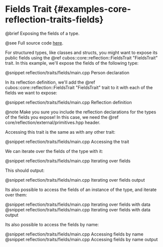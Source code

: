 # Fields Trait {#examples-core-reflection-traits-fields}

@brief Exposing the fields of a type.

@see Full source code [here](https://github.com/GameDevTecnico/cubos/tree/main/core/samples/reflection/traits/fields).

For structured types, like classes and structs, you might want to expose its
public fields using the @ref cubos::core::reflection::FieldsTrait "FieldsTrait"
trait. In this example, we'll expose the fields of the following type:

@snippet reflection/traits/fields/main.cpp Person declaration

In its reflection definition, we'll add the @ref
cubos::core::reflection::FieldsTrait "FieldsTrait" trait to it with each of the
fields we want to expose:

@snippet reflection/traits/fields/main.cpp Reflection definition

@note Make you sure you include the reflection declarations for the types of
the fields you expose! In this case, we need the @ref
core/reflection/external/primitives.hpp header.

Accessing this trait is the same as with any other trait:

@snippet reflection/traits/fields/main.cpp Accessing the trait

We can iterate over the fields of the type with it:

@snippet reflection/traits/fields/main.cpp Iterating over fields

This should output:

@snippet reflection/traits/fields/main.cpp Iterating over fields output

Its also possible to access the fields of an instance of the type, and iterate
over them:

@snippet reflection/traits/fields/main.cpp Iterating over fields with data
@snippet reflection/traits/fields/main.cpp Iterating over fields with data output

Its also possible to access the fields by name:

@snippet reflection/traits/fields/main.cpp Accessing fields by name
@snippet reflection/traits/fields/main.cpp Accessing fields by name output

